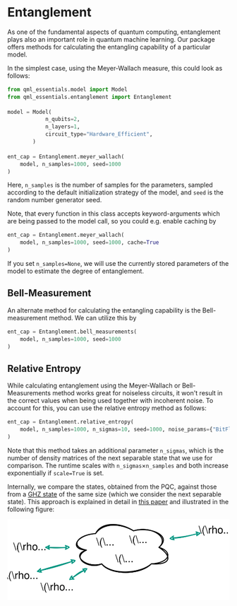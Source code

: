# Entanglement

As one of the fundamental aspects of quantum computing, entanglement plays also an important role in quantum machine learning.
Our package offers methods for calculating the entangling capability of a particular model.

In the simplest case, using the Meyer-Wallach measure, this could look as follows:
```python
from qml_essentials.model import Model
from qml_essentials.entanglement import Entanglement

model = Model(
            n_qubits=2,
            n_layers=1,
            circuit_type="Hardware_Efficient",
        )

ent_cap = Entanglement.meyer_wallach(
    model, n_samples=1000, seed=1000
)
```

Here, `n_samples` is the number of samples for the parameters, sampled according to the default initialization strategy of the model, and `seed` is the random number generator seed.

Note, that every function in this class accepts keyword-arguments which are being passed to the model call, so you could e.g. enable caching by

```python
ent_cap = Entanglement.meyer_wallach(
    model, n_samples=1000, seed=1000, cache=True
)
```

If you set `n_samples=None`, we will use the currently stored parameters of the model to estimate the degree of entanglement.

## Bell-Measurement

An alternate method for calculating the entangling capability is the Bell-measurement method.
We can utilize this by

```python
ent_cap = Entanglement.bell_measurements(
    model, n_samples=1000, seed=1000
)
```

## Relative Entropy

While calculating entanglement using the Meyer-Wallach or Bell-Measurements method works great for noiseless circuits, it won't result in the correct values when being used together with incoherent noise.
To account for this, you can use the relative entropy method as follows: 

```python
ent_cap = Entanglement.relative_entropy(
    model, n_samples=1000, n_sigmas=10, seed=1000, noise_params={"BitFlip": 0.1}
)
```

Note that this method takes an additional parameter `n_sigmas`, which is the number of density matrices of the next separable state that we use for comparison.
The runtime scales with `n_sigmas`$\times$`n_samples` and both increase exponentially if `scale=True` is set.

Internally, we compare the states, obtained from the PQC, against those from a [GHZ state](https://en.wikipedia.org/wiki/Greenberger%E2%80%93Horne%E2%80%93Zeilinger_state) of the same size (which we consider the next separable state).
This approach is explained in detail in [this paper](https://doi.org/10.48550/arXiv.quant-ph/0504163) and illustrated in the following figure:

![Relative Entropy](figures/rel-entropy.svg#center)
